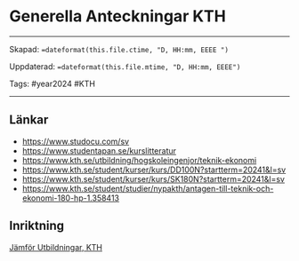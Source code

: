 # Generella Anteckningar KTH

---
Skapad: `=dateformat(this.file.ctime, "D, HH:mm, EEEE ")`

Uppdaterad: `=dateformat(this.file.mtime, "D, HH:mm, EEEE")`

Tags: #year2024 #KTH

---

## Länkar

- <https://www.studocu.com/sv>
- <https://www.studentapan.se/kurslitteratur>
- <https://www.kth.se/utbildning/hogskoleingenjor/teknik-ekonomi>
- <https://www.kth.se/student/kurser/kurs/DD100N?startterm=20241&l=sv>
- <https://www.kth.se/student/kurser/kurs/SK180N?startterm=20241&l=sv>
- <https://www.kth.se/student/studier/nypakth/antagen-till-teknik-och-ekonomi-180-hp-1.358413>

## Inriktning

[Jämför Utbildningar, KTH](https://www.kth.se/utbildning/jamfor/p/TIMEL,TIDAA,TIELA,TIEDB,TIDAB,TIBYH,TIKED)
